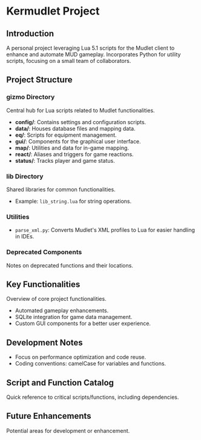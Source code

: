 # Kermudlet Project

## Introduction
A personal project leveraging Lua 5.1 scripts for the Mudlet client to enhance and automate MUD gameplay. Incorporates Python for utility scripts, focusing on a small team of collaborators.

## Project Structure

### gizmo Directory
Central hub for Lua scripts related to Mudlet functionalities.
- **config/**: Contains settings and configuration scripts.
- **data/**: Houses database files and mapping data.
- **eq/**: Scripts for equipment management.
- **gui/**: Components for the graphical user interface.
- **map/**: Utilities and data for in-game mapping.
- **react/**: Aliases and triggers for game reactions.
- **status/**: Tracks player and game status.

### lib Directory
Shared libraries for common functionalities.
- Example: `lib_string.lua` for string operations.

### Utilities
- `parse_xml.py`: Converts Mudlet's XML profiles to Lua for easier handling in IDEs.

### Deprecated Components
Notes on deprecated functions and their locations.

## Key Functionalities
Overview of core project functionalities.
- Automated gameplay enhancements.
- SQLite integration for game data management.
- Custom GUI components for a better user experience.

## Development Notes
- Focus on performance optimization and code reuse.
- Coding conventions: camelCase for variables and functions.

## Script and Function Catalog
Quick reference to critical scripts/functions, including dependencies.

## Future Enhancements
Potential areas for development or enhancement.

